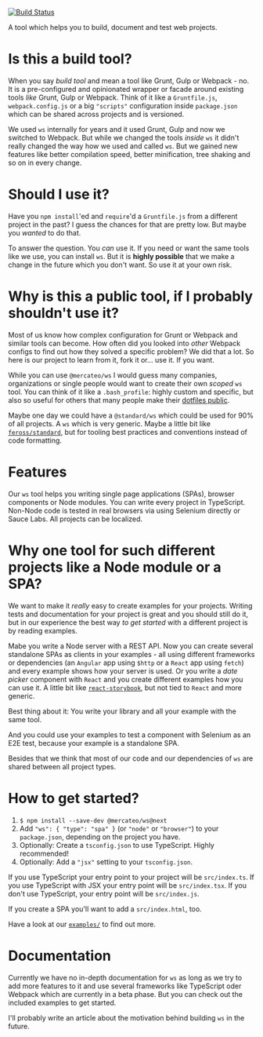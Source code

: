 [![Build Status](https://travis-ci.org/Mercateo/ws.svg?branch=master)](https://travis-ci.org/Mercateo/ws)

A tool which helps you to build, document and test web projects.

# Is this a build tool?

When you say _build tool_ and mean a tool like Grunt, Gulp or Webpack - no. It is a pre-configured and opinionated wrapper or facade around existing tools _like_ Grunt, Gulp or Webpack. Think of it like a `Gruntfile.js`, `webpack.config.js` or a big `"scripts"` configuration inside `package.json` which can be shared across projects and is versioned.

We used `ws` internally for years and it used Grunt, Gulp and now we switched to Webpack. But while we changed the tools _inside_ `ws` it didn't really changed the way how we used and called `ws`. But we gained new features like better compilation speed, better minification, tree shaking and so on in  every change.

# Should I use it?

Have you `npm install`'ed and `require`'d a `Gruntfile.js` from a different project in the past? I guess the chances for that are pretty low. But maybe you _wanted_ to do that.

To answer the question. You _can_ use it. If you need or want the same tools like we use, you can install `ws`. But it is **highly possible** that we make a change in the future which you don't want. So use it at your own risk.

# Why is this a public tool, if I probably shouldn't use it?

Most of us know how complex configuration for Grunt or Webpack and similar tools can become. How often did you looked into _other_ Webpack configs to find out how they solved a specific problem? We did that a lot. So here is our project to learn from it, fork it or... use it. If you want.

While you can use `@mercateo/ws` I would guess many companies, organizations or single people would want to create their own _scoped_ `ws` tool. You can think of it like a `.bash_profile`: highly custom and specific, but also so useful for others that many people make their [dotfiles public](https://dotfiles.github.io/).

Maybe one day we could have a `@standard/ws` which could be used for 90% of all projects. A `ws` which is very generic. Maybe a little bit like [`feross/standard`](https://github.com/feross/standard), but for tooling best practices and conventions instead of code formatting.

# Features

Our `ws` tool helps you writing single page applications (SPAs), browser components or Node modules. You can write every project in TypeScript. Non-Node code is tested in real browsers via using Selenium directly or Sauce Labs. All projects can be localized.

# Why one tool for such different projects like a Node module or a SPA?

We want to make it *really* easy to create examples for your projects. Writing tests and documentation for your project is great and you should still do it, but in our experience the best way _to get started_ with a different project is by reading examples.

Mabe you write a Node server with a REST API. Now you can create several standalone SPAs as clients in your examples - all using different frameworks or dependencies (an `Angular` app using `$http` or a `React` app using `fetch`) and every example shows how your server is used. Or you write a _date picker_ component with `React` and you create different examples how you can use it. A little bit like [`react-storybook`](https://github.com/kadirahq/react-storybook), but not tied to `React` and more generic.

Best thing about it: You write your library and all your example with the same tool.

And you could use your examples to test a component with Selenium as an E2E test, because your example is a standalone SPA.

Besides that we think that most of our code and our dependencies of `ws` are shared between all project types.

# How to get started?

1. `$ npm install --save-dev @mercateo/ws@next`
2. Add `"ws": { "type": "spa" }` (or `"node"` or `"browser"`) to your `package.json`, depending on the project you have.
3. Optionally: Create a `tsconfig.json` to use TypeScript. Highly recommended!
4. Optionally: Add a `"jsx"` setting to your `tsconfig.json`.

If you use TypeScript your entry point to your project will be `src/index.ts`. If you use TypeScript with JSX your entry point will be `src/index.tsx`. If you don't use TypeScript, your entry point will be `src/index.js`.

If you create a SPA you'll want to add a `src/index.html`, too.

Have a look at our [`examples/`](examples) to find out more.

# Documentation

Currently we have no in-depth documentation for `ws` as long as we try to add more features to it and use several frameworks like TypeScript oder Webpack which are currently in a beta phase. But you can check out the included examples to get started.

I'll probably write an article about the motivation behind building `ws` in the future.
